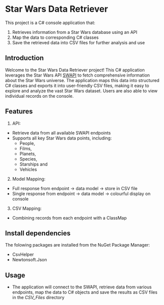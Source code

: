 # Star Wars Data Retriever
This project is a C# console application that:
  1. Retrieves information from a Star Wars database using an API
  2. Map the data to corresponding C# classes
  3. Save the retrieved data into CSV files for further analysis and use

## Introduction
Welcome to the Star Wars Data Retriever project!
This C# application leverages the Star Wars API [SWAPI](https://swapi.dev/) to fetch comprehensive information about the Star Wars universe.
The application maps this data into structured C# classes and exports it into user-friendly CSV files, making it easy to explore and analyze the vast Star Wars dataset.
Users are also able to view individual records on the console.

## Features
1. API:
  - Retrieve data from all available SWAPI endpoints
  - Supports all key Star Wars data points, including:
    - People,
    - Films,
    - Planets,
    - Species,
    - Starships and
    - Vehicles

2. Model Mapping:
  - Full response from endpoint -> data model -> store in CSV file
  - Single response from endpoint -> data model -> colourful display on console

3. CSV Mapping:
  -  Combining records from each endpoint with a ClassMap

## Install dependencies
The folowing packages are installed from the NuGet Package Manager:
  - CsvHelper
  - Newtonsoft.Json

## Usage
- The application will connect to the SWAPI, retrieve data from various endpoints, map the data to C# objects and save the results as CSV files in the *CSV_Files* directory
